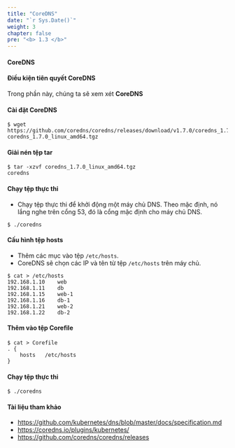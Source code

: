 ```yaml
---
title: "CoreDNS"
date: "`r Sys.Date()`"
weight: 3
chapter: false
pre: "<b> 1.3 </b>"
---
```


#### CoreDNS

#### Điều kiện tiên quyết CoreDNS


Trong phần này, chúng ta sẽ xem xét **CoreDNS**

#### Cài đặt CoreDNS

```
$ wget https://github.com/coredns/coredns/releases/download/v1.7.0/coredns_1.7.0_linux_amd64.tgz
coredns_1.7.0_linux_amd64.tgz

```

#### Giải nén tệp tar

```
$ tar -xzvf coredns_1.7.0_linux_amd64.tgz
coredns
```

#### Chạy tệp thực thi

- Chạy tệp thực thi để khởi động một máy chủ DNS. Theo mặc định, nó lắng nghe trên cổng 53, đó là cổng mặc định cho máy chủ DNS.

```
$ ./coredns

```

#### Cấu hình tệp hosts

- Thêm các mục vào tệp `/etc/hosts`.
- CoreDNS sẽ chọn các IP và tên từ tệp `/etc/hosts` trên máy chủ.

```
$ cat > /etc/hosts
192.168.1.10    web
192.168.1.11    db
192.168.1.15    web-1
192.168.1.16    db-1
192.168.1.21    web-2
192.168.1.22    db-2
```

#### Thêm vào tệp Corefile

```
$ cat > Corefile
. {
	hosts   /etc/hosts
}

```

#### Chạy tệp thực thi

```
$ ./coredns

```


#### Tài liệu tham khảo

- https://github.com/kubernetes/dns/blob/master/docs/specification.md
- https://coredns.io/plugins/kubernetes/
- https://github.com/coredns/coredns/releases
